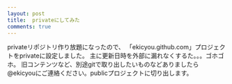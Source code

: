```yaml
---
layout: post
title:  privateにしてみた
comments: true
---
```

privateリポジトリ作り放題になったので、
「ekicyou.github.com」プロジェクトをprivateに設定しました。
主に更新日時を外部に漏れなくするた。。。ゴホゴホ。
旧コンテンツなど、別途gitで取り出したいものなどありましたら
@ekicyouにご連絡ください。publicプロジェクトに切り出します。
